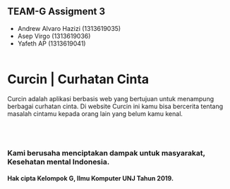 ## TEAM-G Assigment 3
* Andrew Alvaro Hazizi (1313619035)
* Asep Virgo (1313619036)
* Yafeth AP (1313619041)
<br> <br>

# Curcin | Curhatan Cinta  
<p> Curcin adalah aplikasi berbasis web yang bertujuan untuk menampung berbagai curhatan cinta.
  Di website Curcin ini kamu bisa bercerita tentang masalah cintamu kepada orang lain yang belum kamu kenal. </p>
  
  


<br> <br>
<h3> Kami berusaha menciptakan dampak untuk masyarakat, Kesehatan mental Indonesia. </h3> 





#### Hak cipta Kelompok G, Ilmu Komputer UNJ Tahun 2019.


